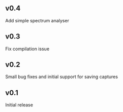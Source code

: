 ## v0.4

Add simple spectrum analyser

## v0.3

Fix compilation issue

## v0.2

Small bug fixes and initial support for saving captures

## v0.1

Initial release
